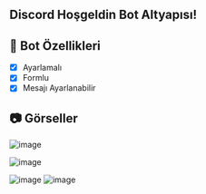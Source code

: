 ## Discord Hoşgeldin Bot Altyapısı!

## 📑 Bot Özellikleri

- [x] Ayarlamalı
- [x] Formlu
- [x] Mesajı Ayarlanabilir

## 📷 Görseller
![image](https://media.discordapp.net/attachments/1100516959126294629/1101830592120770691/image.png)

![image](https://media.discordapp.net/attachments/1100516959126294629/1101830645967224892/image.png)

![image](https://media.discordapp.net/attachments/1100516959126294629/1101830822895562913/image.png)
![image](https://media.discordapp.net/attachments/1100516959126294629/1101830872673554442/image.png)
